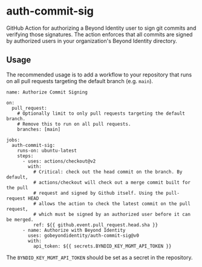 # auth-commit-sig

GitHub Action for authorizing a Beyond Identity user to sign git commits and
verifying those signatures. The action enforces that all commits are signed by
authorized users in your organization's Beyond Identity directory.

## Usage

The recommended usage is to add a workflow to your repository that runs on all
pull requests targeting the default branch (e.g. `main`).

```
name: Authorize Commit Signing

on:
  pull_request:
    # Optionally limit to only pull requests targeting the default branch.
    # Remove this to run on all pull requests.
    branches: [main]

jobs:
  auth-commit-sig:
    runs-on: ubuntu-latest
    steps:
      - uses: actions/checkout@v2
        with:
          # Critical: check out the head commit on the branch. By default,
          # actions/checkout will check out a merge commit built for the pull
          # request and signed by Github itself. Using the pull-request HEAD
          # allows the action to check the latest commit on the pull request,
          # which must be signed by an authorized user before it can be merged.
          ref: ${{ github.event.pull_request.head.sha }}
      - name: Authorize with Beyond Identity
        uses: gobeyondidentity/auth-commit-sig@v0
        with:
          api_token: ${{ secrets.BYNDID_KEY_MGMT_API_TOKEN }}
```

The `BYNDID_KEY_MGMT_API_TOKEN` should be set as a secret in the repository.
